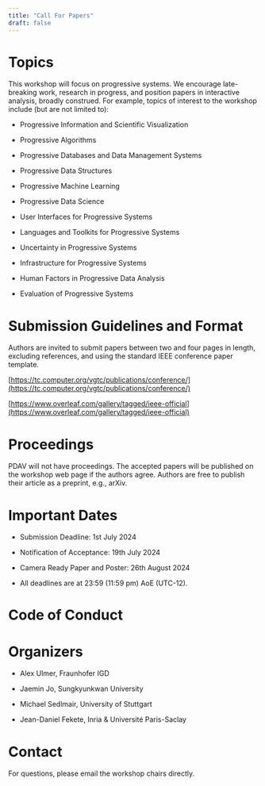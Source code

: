 ```yaml
---
title: "Call For Papers"
draft: false
---
```


# Topics<a id="topics"></a>

This workshop will focus on progressive systems. We encourage late-breaking work, research in progress, and position papers in interactive analysis, broadly construed. For example, topics of interest to the workshop include (but are not limited to):

- Progressive Information and Scientific Visualization

- Progressive Algorithms

- Progressive Databases and Data Management Systems

- Progressive Data Structures

- Progressive Machine Learning

- Progressive Data Science

- User Interfaces for Progressive Systems

- Languages and Toolkits for Progressive Systems

- Uncertainty in Progressive Systems

- Infrastructure for Progressive Systems

- Human Factors in Progressive Data Analysis

- Evaluation of Progressive Systems


# Submission Guidelines and Format<a id="submission-guidelines-and-format"></a>

Authors are invited to submit papers between two and four pages in length, excluding references, and using the standard IEEE conference paper template. 

[https://tc.computer.org/vgtc/publications/conference/](https://tc.computer.org/vgtc/publications/conference/)

[https://www.overleaf.com/gallery/tagged/ieee-official](https://www.overleaf.com/gallery/tagged/ieee-official)


# Proceedings<a id="proceedings"></a>

PDAV will not have proceedings. The accepted papers will be published on the workshop web page if the authors agree. Authors are free to publish their article as a preprint, e.g., arXiv.


# Important Dates<a id="important-dates"></a>

- Submission Deadline: 1st July 2024

- Notification of Acceptance: 19th July 2024

- Camera Ready Paper and Poster: 26th August 2024

- All deadlines are at 23:59 (11:59 pm) AoE (UTC-12).


# Code of Conduct<a id="code-of-conduct"></a>

# Organizers<a id="organizers"></a>


- Alex Ulmer, Fraunhofer IGD

- Jaemin Jo, Sungkyunkwan University

- Michael Sedlmair, University of Stuttgart

- Jean-Daniel Fekete, Inria & Université Paris-Saclay


# Contact<a id="contact"></a>

For questions, please email the workshop chairs directly.

